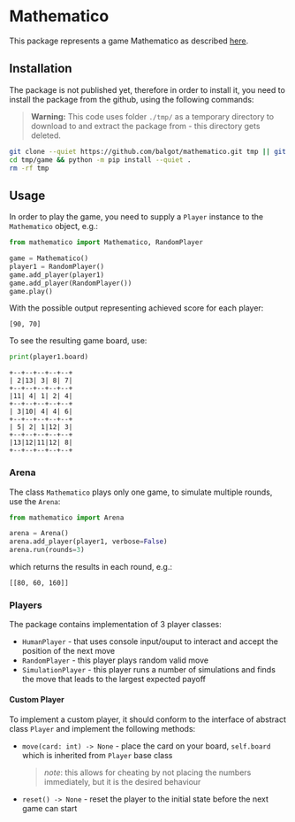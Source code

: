 # Mathematico

This package represents a game Mathematico as described [here](../README.md).


## Installation

The package is not published yet, therefore in order to install it, you
need to install the package from the github, using the following commands:

> **Warning:**  This code uses folder `./tmp/` as a temporary directory to
download to and extract the package from - this directory gets deleted.

```bash
git clone --quiet https://github.com/balgot/mathematico.git tmp || git -C tmp pull
cd tmp/game && python -m pip install --quiet .
rm -rf tmp
```


## Usage

In order to play the game, you need to supply a `Player` instance to the
`Mathematico` object, e.g.:

```python
from mathematico import Mathematico, RandomPlayer

game = Mathematico()
player1 = RandomPlayer()
game.add_player(player1)
game.add_player(RandomPlayer())
game.play()
```

With the possible output representing achieved score for each player:

```
[90, 70]
```

To see the resulting game board, use:

```python
print(player1.board)
```

```
+--+--+--+--+--+
| 2|13| 3| 8| 7|
+--+--+--+--+--+
|11| 4| 1| 2| 4|
+--+--+--+--+--+
| 3|10| 4| 4| 6|
+--+--+--+--+--+
| 5| 2| 1|12| 3|
+--+--+--+--+--+
|13|12|11|12| 8|
+--+--+--+--+--+
```

### Arena

The class `Mathematico` plays only one game, to simulate multiple rounds,
use the `Arena`:

```python
from mathematico import Arena

arena = Arena()
arena.add_player(player1, verbose=False)
arena.run(rounds=3)
```

which returns the results in each round, e.g.:

```
[[80, 60, 160]]
```



### Players

The package contains implementation of 3 player classes:

* `HumanPlayer` - that uses console input/ouput to interact and accept the
position of the next move
* `RandomPlayer` - this player plays random valid move
* `SimulationPlayer` - this player runs a number of simulations and finds the
move that leads to the largest expected payoff


#### Custom Player

To implement a custom player, it should conform to the interface of abstract
class `Player` and implement the following methods:

* `move(card: int) -> None` - place the card on your board, `self.board` which
is inherited from `Player` base class
    > _note_: this allows for cheating by not placing the numbers immediately, but it is the desired behaviour

* `reset() -> None` - reset the player to the initial state before the next
game can start
